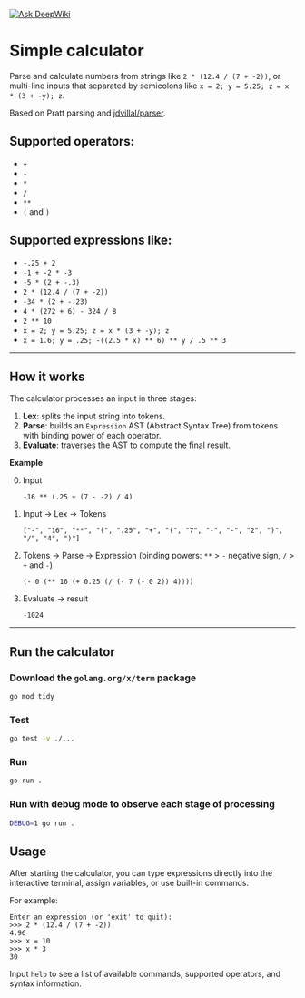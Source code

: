 [![Ask DeepWiki](https://deepwiki.com/badge.svg)](https://deepwiki.com/Jakrh/simplecalc)

# Simple calculator

Parse and calculate numbers from strings like `2 * (12.4 / (7 + -2))`, or multi-line inputs that separated by semicolons like `x = 2; y = 5.25; z = x * (3 + -y); z`.

Based on Pratt parsing and [jdvillal/parser](https://github.com/jdvillal/parser/).

## Supported operators:

* `+`
* `-`
* `*`
* `/`
* `**`
* `(` and `)`

## Supported expressions like:

* `-.25 + 2`
* `-1 + -2 * -3`
* `-5 * (2 + -.3)`
* `2 * (12.4 / (7 + -2))`
* `-34 * (2 + -.23)`
* `4 * (272 + 6) - 324 / 8`
* `2 ** 10`
* `x = 2; y = 5.25; z = x * (3 + -y); z`
* `x = 1.6; y = .25; -((2.5 * x) ** 6) ** y / .5 ** 3`

---

## How it works

The calculator processes an input in three stages:

1. **Lex**: splits the input string into tokens.
2. **Parse**: builds an `Expression` AST (Abstract Syntax Tree) from tokens with binding power of each operator.
3. **Evaluate**: traverses the AST to compute the final result.

**Example**

0. Input

    `-16 ** (.25 + (7 - -2) / 4)`

1. Input -> Lex -> Tokens

    `["-", "16", "**", "(", ".25", "+", "(", "7", "-", "-", "2", ")", "/", "4", ")"]`

2. Tokens -> Parse -> Expression (binding powers: `**` > `-` negative sign,  `/` > `+` and `-`)

    `(- 0 (** 16 (+ 0.25 (/ (- 7 (- 0 2)) 4))))`

3. Evaluate -> result

    `-1024`

---

## Run the calculator

### Download the `golang.org/x/term` package

```bash
go mod tidy
```

### Test

```bash
go test -v ./...
```

### Run

```bash
go run .
```

### Run with debug mode to observe each stage of processing

```bash
DEBUG=1 go run .
```

## Usage

After starting the calculator, you can type expressions directly into the interactive terminal, assign variables, or use built-in commands.

For example:

```
Enter an expression (or 'exit' to quit):
>>> 2 * (12.4 / (7 + -2))
4.96
>>> x = 10
>>> x * 3
30
```

Input `help` to see a list of available commands, supported operators, and syntax information.
